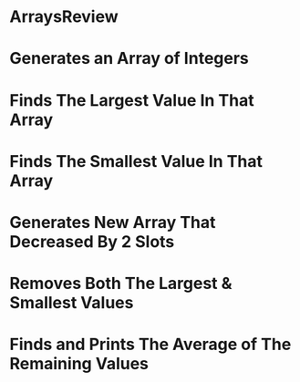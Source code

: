 # ArraysReview

# Generates an Array of Integers

# Finds The Largest Value In That Array

# Finds The Smallest Value In That Array

# Generates New Array That Decreased By 2 Slots

# Removes Both The Largest & Smallest Values

# Finds and Prints The Average of The Remaining Values
